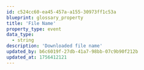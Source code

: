 ```yaml
---
id: c524cc60-ea45-457a-a155-30973ff1c53a
blueprint: glossary_property
title: 'File Name'
property_type: event
data_type:
  - string
description: 'Downloaded file name'
updated_by: b6c6019f-27db-41a7-98bb-07c9b90f212b
updated_at: 1756412121
---
```

